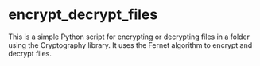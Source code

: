 # encrypt_decrypt_files
This is a simple Python script for encrypting or decrypting files in a folder using the Cryptography library. It uses the Fernet algorithm to encrypt and decrypt files.
